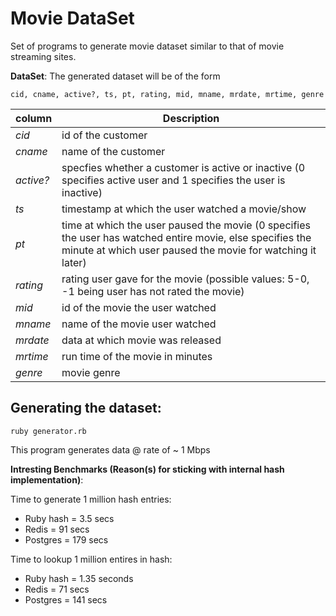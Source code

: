 Movie DataSet
=============

Set of programs to generate movie dataset similar to that of movie streaming sites.

**DataSet**: The generated dataset will be of the form

```
cid, cname, active?, ts, pt, rating, mid, mname, mrdate, mrtime, genre
```

| column | Description |
| ------ | ----------- |
| *cid* | id of the customer |
| *cname* | name of the customer |
| *active?* | specfies whether a customer is active or inactive (0 specifies active user and 1 specifies the user is inactive) |
| *ts* | timestamp at which the user watched a movie/show |
| *pt* | time at which the user paused the movie (0 specifies the user has watched entire movie, else specifies the minute at which user paused the movie for watching it later) |
| *rating* | rating user gave for the movie (possible values: 5-0, -1 being user has not rated the movie) |
| *mid* | id of the movie the user watched |
| *mname* | name of the movie user watched |
| *mrdate* | data at which movie was released |
| *mrtime* | run time of the movie in minutes |
| *genre* | movie genre |

Generating the dataset:
-----------------------

```
ruby generator.rb
```

This program generates data @ rate of ~ 1 Mbps

**Intresting Benchmarks (Reason(s) for sticking with internal hash implementation)**:

Time to generate 1 million hash entries:

* Ruby hash = 3.5 secs
* Redis = 91 secs
* Postgres = 179 secs

Time to lookup 1 million entires in hash:

* Ruby hash = 1.35 seconds
* Redis = 71 secs
* Postgres = 141 secs
